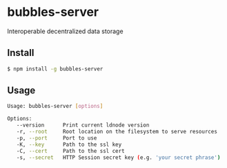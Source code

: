 # bubbles-server
Interoperable decentralized data storage

## Install

```bash
$ npm install -g bubbles-server
```

## Usage
```bash
Usage: bubbles-server [options]

Options:
   --version      Print current ldnode version
   -r, --root     Root location on the filesystem to serve resources
   -p, --port     Port to use
   -K, --key      Path to the ssl key
   -C, --cert     Path to the ssl cert
   -s, --secret   HTTP Session secret key (e.g. 'your secret phrase')
```
